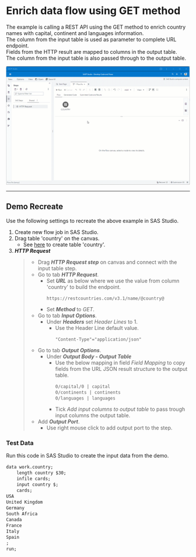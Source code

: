 # Enrich data flow using GET method
The example is calling a REST API using the GET method to enrich country names with capital, continent and languages information.<br>
The column from the input table is used as parameter to complete URL endpoint.<br>
Fields from the HTTP result are mapped to columns in the output table.<br>
The column from the input table is also passed through to the output table.

![](../../img/HTTPRequest_ex2.gif)

---
## Demo Recreate
Use the following settings to recreate the above example in SAS Studio.

1. Create new flow job in SAS Studio.
2. Drag table 'country' on the canvas.
	* See [here](#testdata-) to create table 'country'.
3. ***HTTP Request***
	> * Drag ***HTTP Request step*** on canvas  and connect with the input table step.
	> * Go to tab ***HTTP Request***.
	>	* Set ***URL*** as below where we use the value from column 'country' to build the endpoint. 
	>		```
	>		https://restcountries.com/v3.1/name/@country@
	>		```
	>	* Set ***Method*** to *GET*.
	> * Go to tab ***Input Options***.
	>	* Under ***Headers*** set *Header Lines* to 1.
	>		* Use the Header Line default value.<br>
	>			```
	>			"Content-Type"="application/json"
	>			```
	> * Go to tab ***Output Options***.
	>	* Under ***Output Body - Output Table***<br>
 	> 		* Use the below mapping in field *Field Mapping* to copy fields from the URL JSON result structure to the output table.
	>			```
	>			0/capital/0 | capital
	>			0/continents | continents
	>			0/languages | languages
	>			```
 	> 		* Tick *Add input columns to output table* to pass trough input columns the output table.
	> * Add ***Output Port***.
	>	* Use right mouse click to add output port to the step.

### Test Data <a name="testdata-"></a>
Run this code in SAS Studio to create the input data from the demo.
```
data work.country;
	length country $30;
	infile cards;
	input country $;
	cards;
USA
United Kingdom
Germany
South Africa
Canada
France
Italy
Spain
;
run;
```

